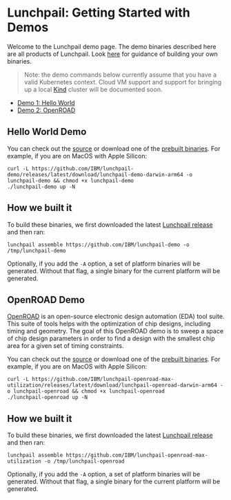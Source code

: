 # Lunchpail: Getting Started with Demos

Welcome to the Lunchpail demo page. The demo binaries described here
are all products of Lunchpail. Look [here](../build/README.md) for
guidance of building your own binaries.

> Note: the demo commands below currently assume that you have a valid
> Kubernetes context. Cloud VM support and support for bringing up a
> local [Kind](https://github.com/kubernetes-sigs/kind) cluster will
> be documented soon.

- [Demo 1: Hello World](#hello-world-demo)
- [Demo 2: OpenROAD](#openroad-demo)

## Hello World Demo

You can check out the
[source](https://github.com/IBM/lunchpail-demo) or download one of the
[prebuilt
binaries](https://github.com/IBM/lunchpail-demo/releases). For
example, if you are on MacOS with Apple Silicon:

```shell
curl -L https://github.com/IBM/lunchpail-demo/releases/latest/download/lunchpail-demo-darwin-arm64 -o lunchpail-demo && chmod +x lunchpail-demo
./lunchpail-demo up -N
```

## How we built it

To build these binaries, we first downloaded the latest [Lunchpail
release](https://github.com/IBM/lunchpail/releases/latest) and then
ran:

```shell
lunchpail assemble https://github.com/IBM/lunchpail-demo -o /tmp/lunchpail-demo
```

Optionally, if you add the `-A` option, a set of platform binaries
will be generated. Without that flag, a single binary for the current
platform will be generated.

## OpenROAD Demo

[OpenROAD](https://theopenroadproject.org/) is an open-source
electronic design automation (EDA) tool suite. This suite of tools
helps with the optimization of chip designs, including timing and
geometry. The goal of this OpenROAD demo is to sweep a space of chip
design parameters in order to find a design with the smallest chip
area for a given set of timing constraints.
 
You can check out the
[source](https://github.com/IBM/lunchpail-openroad-max-utilization) or download one of the
[prebuilt
binaries](https://github.com/IBM/lunchpail-openroad-max-utilization/releases). For
example, if you are on MacOS with Apple Silicon:

```shell
curl -L https://github.com/IBM/lunchpail-openroad-max-utilization/releases/latest/download/lunchpail-openroad-darwin-arm64 -o lunchpail-openroad && chmod +x lunchpail-openroad
./lunchpail-openroad up -N
```

## How we built it

To build these binaries, we first downloaded the latest [Lunchpail
release](https://github.com/IBM/lunchpail/releases/latest) and then
ran:

```shell
lunchpail assemble https://github.com/IBM/lunchpail-openroad-max-utilization -o /tmp/lunchpail-openroad
```

Optionally, if you add the `-A` option, a set of platform binaries
will be generated. Without that flag, a single binary for the current
platform will be generated.
